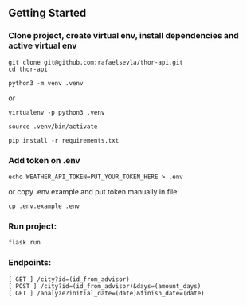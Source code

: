 ## Getting Started

### Clone project, create virtual env, install dependencies and active virtual env

```
git clone git@github.com:rafaelsevla/thor-api.git
cd thor-api
```
```
python3 -m venv .venv
```
or
```
virtualenv -p python3 .venv
```
```
source .venv/bin/activate
```
```
pip install -r requirements.txt
```


### Add token on .env

```
echo WEATHER_API_TOKEN=PUT_YOUR_TOKEN_HERE > .env
```

or copy .env.example and put token manually in file:
```
cp .env.example .env
```

### Run project:
```
flask run
```


### Endpoints:
```
[ GET ] /city?id=(id_from_advisor)
[ POST ] /city?id=(id_from_advisor)&days=(amount_days)
[ GET ] /analyze?initial_date=(date)&finish_date=(date)
```